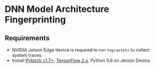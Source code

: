 # DNN Model Architecture Fingerprinting

## Requirements

- NVIDIA Jetson Edge device is required to run `tegrastats` to collect system traces.
- Install [Pytorch v1.7+](https://forums.developer.nvidia.com/t/pytorch-for-jetson-version-1-10-now-available/72048), [TensorFlow 2.x](https://docs.nvidia.com/deeplearning/frameworks/install-tf-jetson-platform/index.html), Python 3.6 on Jetson Device

